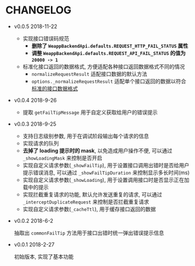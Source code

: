 # CHANGELOG

* v0.0.5 2018-11-22

  * 实现接口错误码规范
    * **删除了 `WeappBackendApi.defaults.REQUEST_HTTP_FAIL_STATUS` 属性**
    * **调整 `WeappBackendApi.defaults.REQUEST_API_FAIL_STATUS` 的值为 `20000 -> 1`**
  * 标准化接口返回的数据格式, 方便适配各种接口返回数据格式不同的情况
    * `normalizeRequestResult` 适配接口数据的默认方法
    * `options._normalizeRequestResult` 适配单个接口返回的数据以符合[标准的接口数据格式](https://github.com/f2e-journey/treasure/blob/master/api.md#%E6%8E%A5%E5%8F%A3%E8%BF%94%E5%9B%9E%E7%9A%84%E6%95%B0%E6%8D%AE%E7%BB%93%E6%9E%84)

* v0.0.4 2018-9-26

  * 提取 `getFailTipMessage` 用于自定义获取给用户的错误提示

* v0.0.3 2018-9-25

  * 支持日志级别参数, 用于在调试阶段输出每个请求的信息
  * 实现请求的队列
  * **去掉了 loading 提示时的 mask**, 以免造成用户操作不便, 可以通过 `_showLoadingMask` 来控制是否开启
  * 实现自定义请求参数(`_showFailTip`), 用于设置接口调用出错时是否给用户提示错误消息, 可以通过 `_showFailTipDuration` 来控制显示多长时间(ms)
  * 实现自定义请求参数(`_showLoading`), 用于设置调用接口时是否显示正在加载中的提示
  * 实现拦截重复请求的功能, 默认允许发送重复的请求, 可以通过 `_interceptDuplicateRequest` 来控制是否拦截重复请求
  * 实现自定义请求参数(`_cacheTtl`), 用于缓存接口返回的数据

* v0.0.2 2018-6-2

  抽取出 `commonFailTip` 方法用于接口出错时统一弹出错误提示信息

* v0.0.1 2018-2-27

  初始版本, 实现了基本功能